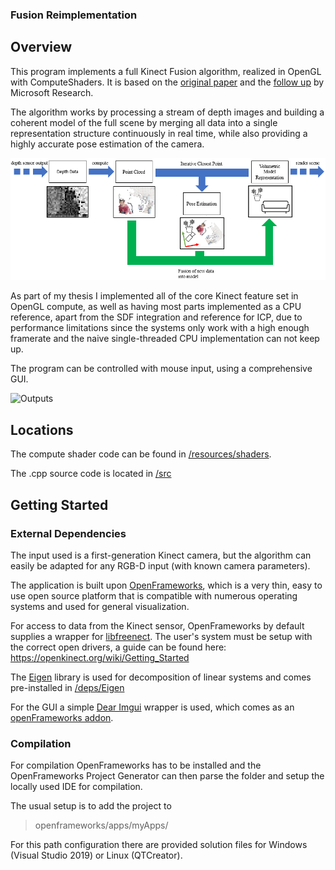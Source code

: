 ### Fusion Reimplementation

## Overview

This program implements a full Kinect Fusion algorithm, realized in OpenGL with ComputeShaders.
It is based on the [original paper](https://www.microsoft.com/en-us/research/wp-content/uploads/2016/02/ismar2011.pdf) and the [follow up](https://www.microsoft.com/en-us/research/wp-content/uploads/2016/02/kinectfusion-uist-comp.pdf) by Microsoft Research.

The algorithm works by processing a stream of depth images and building a coherent model of the full scene by merging all data into a single representation structure continuously in real time, while also providing a highly accurate pose estimation of the camera.

![Algorithm Overview](resources/fusionOverview.png)

As part of my thesis I implemented all of the core Kinect feature set in OpenGL compute, as well as having most parts implemented as a CPU reference, apart from the SDF integration and reference for ICP, due to performance limitations since the systems only work with a high enough framerate and the naive single-threaded CPU implementation can not keep up.

The program can be controlled with mouse input, using a comprehensive GUI.

![Outputs](resources/TSDFvis.png)

## Locations

The compute shader code can be found in [/resources/shaders](/resources/shaders/).

The .cpp source code is located in [/src](/src/)

## Getting Started 

### External Dependencies

The input used is a first-generation Kinect camera, but the algorithm can easily be adapted for any RGB-D input (with known camera parameters).

The application is built upon [OpenFrameworks](https://openframeworks.cc/download/), which is a very thin, easy to use open source platform that is compatible with numerous operating systems and used for general visualization.

For access to data from the Kinect sensor, OpenFrameworks by default supplies a wrapper for [libfreenect](https://github.com/OpenKinect/libfreenect).
The user's system must be setup with the correct open drivers, a guide can be found here: https://openkinect.org/wiki/Getting_Started

The [Eigen]() library is used for decomposition of linear systems and comes pre-installed in [/deps/Eigen](/deps/Eigen/)

For the GUI a simple [Dear Imgui](https://github.com/ocornut/imgui) wrapper is used, which comes as an [openFrameworks addon](https://github.com/jvcleave/ofxImGui).

### Compilation

For compilation OpenFrameworks has to be installed and the OpenFrameworks Project Generator can then parse the folder and setup the locally used IDE for compilation.

The usual setup is to add the project to 
> openframeworks/apps/myApps/

For this path configuration there are provided solution files for Windows (Visual Studio 2019) or Linux (QTCreator).
